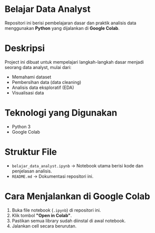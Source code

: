 # Belajar Data Analyst
Repositori ini berisi pembelajaran dasar dan praktik analisis data menggunakan **Python** yang dijalankan di **Google Colab**.

# Deskripsi
Project ini dibuat untuk mempelajari langkah-langkah dasar menjadi seorang data analyst, mulai dari:
- Memahami dataset
- Pembersihan data (data cleaning)
- Analisis data eksploratif (EDA)
- Visualisasi data

# Teknologi yang Digunakan
- Python 3
- Google Colab

# Struktur File
- `belajar_data_analyst.ipynb` → Notebook utama berisi kode dan penjelasan analisis.
- `README.md` → Dokumentasi repositori ini.

# Cara Menjalankan di Google Colab
1. Buka file notebook (`.ipynb`) di repositori ini.
2. Klik tombol **"Open in Colab"**.
3. Pastikan semua library sudah diinstal di awal notebook.
4. Jalankan cell secara berurutan.
